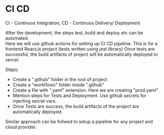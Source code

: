 # CI CD

CI - Continuos Integration, CD - Continuos Delivery/ Deployment

<div>After the development, the steps test, build and deploy etc can be automated. </div>

<div>Here we will use github actions for setting up CI CD pipeline.
This is for a frontend ReactJs project (tests written using jest library)
Once tests are successful, the build artifacts of project will be automatically deployed to vercel.</div>

Steps:

- Create a ".github" folder in the root of project
- Create a "workflows" folder inside ".github"
- Create a file with ".yaml" extension. Here we are creating "prod.yaml".
- Mention steps for Tests and Deployment. Use github secrets for injecting secret vars.
- Once Tests are success, the build artifacts of the project are automatically deployed.

<div>Similar approach can be follwed to setup a pipeline for any project and cloud provider.</div>
